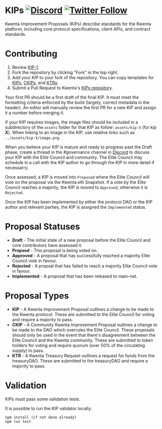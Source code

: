 # KIPs [![Discord](https://img.shields.io/discord/413890591840272394.svg?color=768AD4&label=discord&logo=https%3A%2F%2Fdiscordapp.com%2Fassets%2F8c9701b98ad4372b58f13fd9f65f966e.svg)](https://discord.gg/t7J2qAyeRT) [![Twitter Follow](https://img.shields.io/twitter/follow/kwenta_io?style=social)](https://twitter.com/kwenta_io)

Kwenta Improvement Proposals (KIPs) describe standards for the Kwenta platform, including core protocol specifications, client APIs, and contract standards.

# Contributing

1.  Review [KIP-1](kips/kip-1.md).
2.  Fork the repository by clicking "Fork" in the top right.
3.  Add your KIP to your fork of the repository. You can copy templates for [KIPs](kip-x.md), [CKIPs](kip-x.md), and [KTRs](kip-x.md).
4.  Submit a Pull Request to Kwenta's [KIPs repository](https://github.com/kwenta/KIPs).

Your first PR should be a first draft of the final KIP. It must meet the formatting criteria enforced by the build (largely, correct metadata in the header). An editor will manually review the first PR for a new KIP and assign it a number before merging it.

If your KIP requires images, the image files should be included in a subdirectory of the `assets` folder for that KIP as follow: `assets/kip-X` (for kip **X**). When linking to an image in the KIP, use relative links such as `../assets/kip-X/image.png`.

When you believe your KIP is mature and ready to progress past the Draft phase, create a thread in the #governance channel in [Discord](https://discord.gg/Y32dAVMMwF) to discuss your KIP with the Elite Council and community. The Elite Council may schedule in a call with the KIP author to go through the KIP in more detail if necessarry.

Once assessed, a KIP is moved into `Proposed` where the Elite Council will vote on the proposal via the Kwenta.eth Snapshot. If a vote by the Elite Council reaches a majority, the KIP is moved to `Approved`, otherwise it is `Rejected`.

Once the KIP has been implemented by either the protocol DAO or the KIP author and relevant parties, the KIP is assigned the `Implemented` status.

# Proposal Statuses

- **Draft** - The initial state of a new proposal before the Elite Council and core contributors have assessed it.
- **Propsed** - This proposal is being voted on.
- **Approved** - A proposal that has successfully reached a majority Elite Council vote in favour.
- **Rejected** - A propsal that has failed to reach a majority Elite Council vote in favour.
- **Implemented** - A proposal that has been released to main-net.

# Proposal Types

- **KIP** - A Kwenta Improvement Proposal outlines a change to be made to the Kwenta protocol. These are submitted to the Elite Council for voting and require a majority to pass.
- **CKIP** - A Community Kwenta Improvement Proposal outlines a change to be made to the DAO which overrules the Elite Council. These proposals should only be used in the event that there's disagreement between the Elite Council and the Kwenta community. These are submitted to token holders for voting and require quorum (over 50% of the circulating supply) to pass.
- **KTR** - A Kwenta Treasury Request outlines a request for funds from the treasuryDAO. These are submitted to the treasuryDAO and require a majority to pass.

# Validation

KIPs must pass some validation tests.

It is possible to run the KIP validator locally:

```
npm install (if not done already)
npm run test
```
